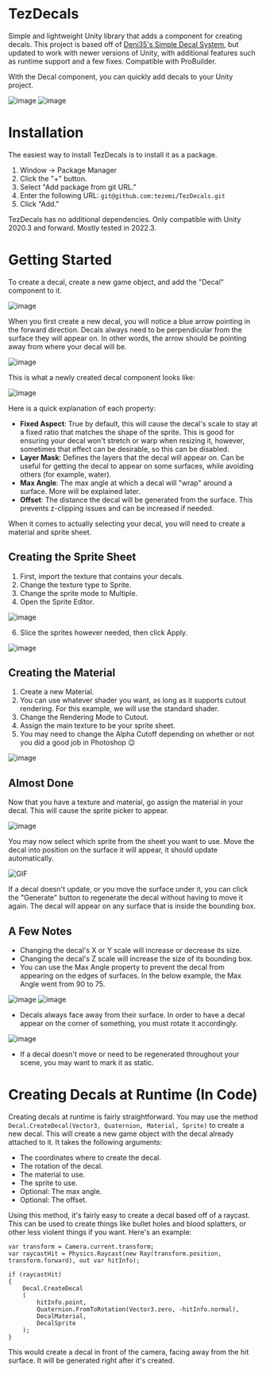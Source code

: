 # TezDecals

Simple and lightweight Unity library that adds a component for creating decals. This project is based off of [Deni35's Simple Decal System](https://assetstore.unity.com/packages/tools/particles-effects/simple-decal-system-13889), but updated to work with newer versions of Unity, with additional features such as runtime support and a few fixes. Compatible with ProBuilder.

With the Decal component, you can quickly add decals to your Unity project. 

![image](https://github.com/tezemi/TezDecals/assets/59236027/a18195a4-58e3-4586-936b-849122c4f05d)
![image](https://github.com/tezemi/TezDecals/assets/59236027/c0b0a17f-a2cb-46ba-b090-53408777d3ee)

# Installation
The easiest way to install TezDecals is to install it as a package.
1. Window -> Package Manager
2. Click the "+" button.
3. Select "Add package from git URL."
4. Enter the following URL: `git@github.com:tezemi/TezDecals.git`
5. Click "Add."
   
TezDecals has no additional dependencies. Only compatible with Unity 2020.3 and forward. Mostly tested in 2022.3.

# Getting Started
To create a decal, create a new game object, and add the "Decal" component to it.

![image](https://github.com/tezemi/TezDecals/assets/59236027/81405ba8-2984-49c9-9199-2e3761960260)

When you first create a new decal, you will notice a blue arrow pointing in the forward direction. Decals always need to be perpendicular from the surface they will appear on. In other words, the arrow should be pointing away from where your decal will be.

![image](https://github.com/tezemi/TezDecals/assets/59236027/5bdc4c6b-318b-48f9-969c-2afb007be7d7)

This is what a newly created decal component looks like:

![image](https://github.com/tezemi/TezDecals/assets/59236027/5492d4f4-0d8e-4f98-9170-c3213a3a9420)

Here is a quick explanation of each property:
- **Fixed Aspect**: True by default, this will cause the decal's scale to stay at a fixed ratio that matches the shape of the sprite. This is good for ensuring your decal won't stretch or warp when resizing it, however, sometimes that effect can be desirable, so this can be disabled.
- **Layer Mask**: Defines the layers that the decal will appear on. Can be useful for getting the decal to appear on some surfaces, while avoiding others (for example, water).
- **Max Angle**: The max angle at which a decal will "wrap" around a surface. More will be explained later.
- **Offset**: The distance the decal will be generated from the surface. This prevents z-clipping issues and can be increased if needed.
  
When it comes to actually selecting your decal, you will need to create a material and sprite sheet.

## Creating the Sprite Sheet 
1. First, import the texture that contains your decals.
2. Change the texture type to Sprite.
3. Change the sprite mode to Multiple.
4. Open the Sprite Editor.

![image](https://github.com/tezemi/TezDecals/assets/59236027/bb38f1ce-0441-414b-83ad-5254f1dd90b2)

6. Slice the sprites however needed, then click Apply.
   
![image](https://github.com/tezemi/TezDecals/assets/59236027/878f550b-cab1-436a-8523-0485a33f9958)

## Creating the Material
1. Create a new Material.
2. You can use whatever shader you want, as long as it supports cutout rendering. For this example, we will use the standard shader.
3. Change the Rendering Mode to Cutout.
4. Assign the main texture to be your sprite sheet.
5. You may need to change the Alpha Cutoff depending on whether or not you did a good job in Photoshop 😉

![image](https://github.com/tezemi/TezDecals/assets/59236027/b485b946-8f35-40f4-b207-2c800737a855)

## Almost Done
Now that you have a texture and material, go assign the material in your decal. This will cause the sprite picker to appear.

![image](https://github.com/tezemi/TezDecals/assets/59236027/8b91dadc-f657-4304-872b-887b4f2bf9ab)

You may now select which sprite from the sheet you want to use. Move the decal into position on the surface it will appear, it should update automatically.

![GIF](https://github.com/tezemi/TezDecals/assets/59236027/604d7541-17d5-4d27-8752-60eefb3f3c6e)

If a decal doesn't update, or you move the surface under it, you can click the "Generate" button to regenerate the decal without having to move it again. The decal will appear on any surface that is inside the bounding box.
## A Few Notes
- Changing the decal's X or Y scale will increase or decrease its size.
- Changing the decal's Z scale will increase the size of its bounding box.
- You can use the Max Angle property to prevent the decal from appearing on the edges of surfaces. In the below example, the Max Angle went from 90 to 75.

![image](https://github.com/tezemi/TezDecals/assets/59236027/e56e0ce3-94c2-4a55-b3b4-08b5d3e382b2)
![image](https://github.com/tezemi/TezDecals/assets/59236027/80788269-0a84-4dfe-a5c0-906b35757e5d)

- Decals always face away from their surface. In order to have a decal appear on the corner of something, you must rotate it accordingly.

![image](https://github.com/tezemi/TezDecals/assets/59236027/e5260500-5ee6-4758-93fa-c5e2f1ea5a58)

- If a decal doesn't move or need to be regenerated throughout your scene, you may want to mark it as static.

# Creating Decals at Runtime (In Code)
Creating decals at runtime is fairly straightforward. You may use the method `Decal.CreateDecal(Vector3, Quaternion, Material, Sprite)` to create a new decal. This will create a new game object with the decal already attached to it.
It takes the following arguments:
- The coordinates where to create the decal.
- The rotation of the decal.
- The material to use.
- The sprite to use.
- Optional: The max angle.
- Optional: The offset.

Using this method, it's fairly easy to create a decal based off of a raycast. This can be used to create things like bullet holes and blood splatters, or other less violent things if you want. Here's an example:
```
var transform = Camera.current.transform;
var raycastHit = Physics.Raycast(new Ray(transform.position, transform.forward), out var hitInfo);

if (raycastHit)
{
	Decal.CreateDecal
	(
		hitInfo.point,
		Quaternion.FromToRotation(Vector3.zero, -hitInfo.normal),
		DecalMaterial,
		DecalSprite
	);
}
```
This would create a decal in front of the camera, facing away from the hit surface. It will be generated right after it's created.
 
 
 
